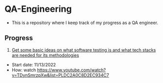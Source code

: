 # QA-Engineering
- This is a repository where I keep track of my progress as a QA engineer. 

## Progress
1. [Get some basic ideas on what software testing is and what tech stacks are needed for its methodologies](https://github.com/CaseyKim-01/QA-Engineering/blob/main/Guru99%20QA%20Basics.md)
- Start date: 11/13/2022
- How: watch https://www.youtube.com/watch?v=TDynSmrzpXw&list=PLDC2A0C8D2EC934C7 


